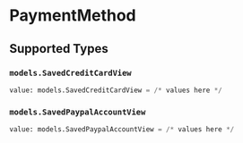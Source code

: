 # PaymentMethod


## Supported Types

### `models.SavedCreditCardView`

```python
value: models.SavedCreditCardView = /* values here */
```

### `models.SavedPaypalAccountView`

```python
value: models.SavedPaypalAccountView = /* values here */
```

